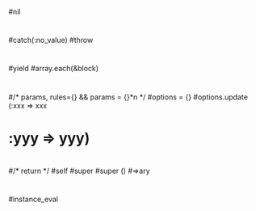 #nil
#
#catch(:no_value)
#throw
#
#yield
#array.each(&block)
#
#/* params, rules={} && params = {}*n */
#options = {}
#options.update (:xxx => xxx
#                :yyy => yyy)
#
#/* return */
#self
#super
#super () #=>ary
#
#instance_eval
#
#
#
#
